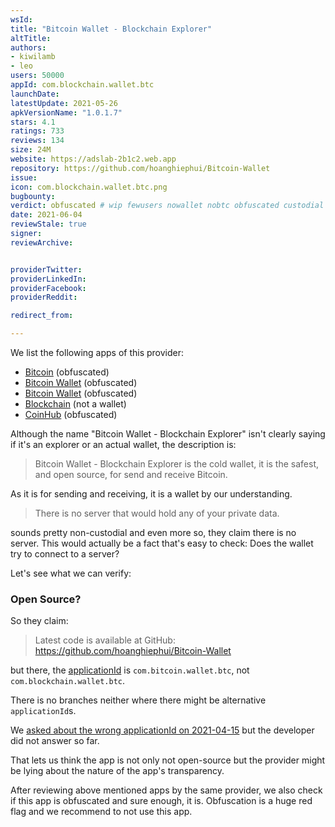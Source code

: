 ```yaml
---
wsId: 
title: "Bitcoin Wallet - Blockchain Explorer"
altTitle: 
authors:
- kiwilamb
- leo
users: 50000
appId: com.blockchain.wallet.btc
launchDate: 
latestUpdate: 2021-05-26
apkVersionName: "1.0.1.7"
stars: 4.1
ratings: 733
reviews: 134
size: 24M
website: https://adslab-2b1c2.web.app
repository: https://github.com/hoanghiephui/Bitcoin-Wallet
issue: 
icon: com.blockchain.wallet.btc.png
bugbounty: 
verdict: obfuscated # wip fewusers nowallet nobtc obfuscated custodial nosource nonverifiable reproducible bounty defunct
date: 2021-06-04
reviewStale: true
signer: 
reviewArchive:


providerTwitter: 
providerLinkedIn: 
providerFacebook: 
providerReddit: 

redirect_from:

---
```



We list the following apps of this provider:

* [Bitcoin](/android/com.bitcoin.wallet.btc/) (obfuscated)
* [Bitcoin Wallet](/android/com.blockchain.wallet.btc/) (obfuscated)
* [Bitcoin Wallet](/android/com.blockchain.bitcoin.wallet/) (obfuscated)
* [Blockchain](/android/com.blockchain.explorer/) (not a wallet)
* [CoinHub](/android/com.blockchain.btc.coinhub/) (obfuscated)

Although the name "Bitcoin Wallet - Blockchain Explorer" isn't clearly saying if
it's an explorer or an actual wallet, the description is:

> Bitcoin Wallet - Blockchain Explorer is the cold wallet, it is the safest, and
  open source, for send and receive Bitcoin.

As it is for sending and receiving, it is a wallet by our understanding.

> There is no server that would hold any of your private data.

sounds pretty non-custodial and even more so, they claim there is no server.
This would actually be a fact that's easy to check: Does the wallet try to
connect to a server?

Let's see what we can verify:

### Open Source?

So they claim:

> Latest code is available at GitHub:<br>
  https://github.com/hoanghiephui/Bitcoin-Wallet

but there, the
[applicationId](https://github.com/hoanghiephui/Bitcoin-Wallet/blob/master/mobile/build.gradle#L96)
is `com.bitcoin.wallet.btc`, not `com.blockchain.wallet.btc`.

There is no branches neither where there might be alternative `applicationId`s.

We [asked about the wrong applicationId on 2021-04-15](https://github.com/hoanghiephui/Bitcoin-Wallet/issues/17)
but the developer did not answer so far.

That lets us think the app is not only not open-source but the provider might be
lying about the nature of the app's transparency.

After reviewing above mentioned apps by the same provider, we also check if this
app is obfuscated and sure enough, it is. Obfuscation is a huge red flag and we
recommend to not use this app.
